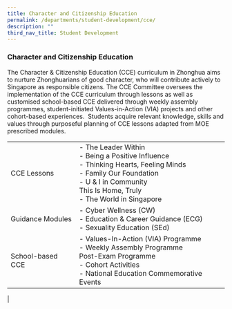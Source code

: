 ```yaml
---
title: Character and Citizenship Education
permalink: /departments/student-development/cce/
description: ""
third_nav_title: Student Development
---
```

### **Character and Citizenship Education**
The Character & Citizenship Education (CCE) curriculum in Zhonghua aims to nurture Zhonghuarians of good character, who will contribute actively to Singapore as responsible citizens. The CCE Committee oversees the implementation of the CCE curriculum through lessons as well as customised school-based CCE delivered through weekly assembly programmes, student-initiated Values-in-Action (VIA) projects and other cohort-based experiences.  Students acquire relevant knowledge, skills and values through purposeful planning of CCE lessons adapted from MOE prescribed modules.

|  |  |
|---|---|
| CCE Lessons | - The Leader Within<br>- Being a Positive Influence<br>- Thinking Hearts, Feeling Minds<br>- Family Our Foundation<br>- U & I in Community<br>This Is Home, Truly<br>- The World in Singapore |
| Guidance Modules | - Cyber Wellness (CW)<br>- Education & Career Guidance (ECG)<br>- Sexuality Education (SEd) |
| School-based CCE | - Values-In-Action (VIA) Programme<br>- Weekly Assembly Programme<br>Post-Exam Programme<br>- Cohort Activities<br>- National Education Commemorative Events |
|